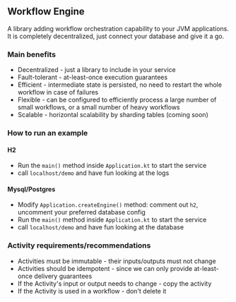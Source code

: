 ## Workflow Engine

A library adding workflow orchestration capability to your JVM applications. 
It is completely decentralized, just connect your database and give it a go.


### Main benefits
- Decentralized - just a library to include in your service
- Fault-tolerant - at-least-once execution guarantees
- Efficient - intermediate state is persisted, no need to restart the whole workflow in case of failures
- Flexible - can be configured to efficiently process a large number of small workflows, or a small number of heavy workflows
- Scalable - horizontal scalability by sharding tables (coming soon)


### How to run an example

#### H2
- Run the `main()` method inside `Application.kt` to start the service
- call `localhost/demo` and have fun looking at the logs

#### Mysql/Postgres
- Modify `Application.createEngine()` method: comment out `h2`, uncomment your preferred database config
- Run the `main()` method inside `Application.kt` to start the service
- call `localhost/demo` and have fun looking at the database


### Activity requirements/recommendations
- Activities must be immutable - their inputs/outputs must not change
- Activities should be idempotent - since we can only provide at-least-once delivery guarantees
- If the Activity's input or output needs to change - copy the activity
- If the Activity is used in a workflow - don't delete it